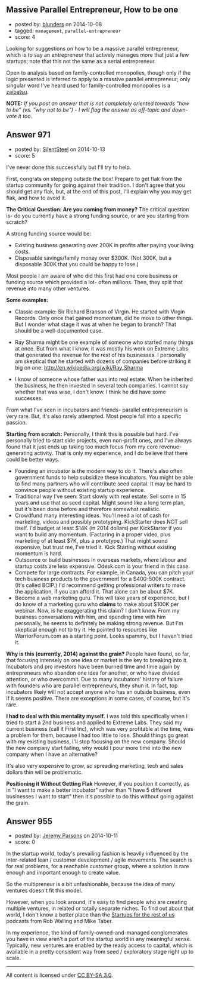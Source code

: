 ## Massive Parallel Entrepreneur, How to be one

- posted by: [blunders](https://stackexchange.com/users/216182/blunders) on 2014-10-08
- tagged: `management`, `parallel-entrepreneur`
- score: 4

Looking for suggestions on how to be a massive parallel entrepreneur, which is to say an entrepreneur that actively manages more that just a few startups; note that this not the same as a serial entrepreneur. 

Open to analysis based on family-controlled monopolies, though only if the logic presented is inferred to apply to a massive parallel entrepreneur; only singular word I've heard used for family-controlled monopolies is a [zaibatsu][1].

**NOTE:** *If you post an answer that is not completely oriented towards "how to be" (vs. "why not to be") - I will flag the answer as off-topic and down-vote it too.*



  [1]: http://en.wikipedia.org/wiki/Zaibatsu


## Answer 971

- posted by: [SilentSteel](https://stackexchange.com/users/1092182/silentsteel) on 2014-10-13
- score: 5

I've never done this successfully but I'll try to help.

First, congrats on stepping outside the box! Prepare to get flak from the startup community for going against their tradition. I don't agree that you should get any flak, but, at the end of this post, I'll explain why you may get flak, and how to avoid it.

**The Critical Question: Are you coming from money?**
The critical question is- do you currently have a strong funding source, or are you starting from scratch?

A strong funding source would be:

 - Existing business generating over 200K in profits after paying your living costs.
 - Disposable savings/family money over $300K. (Not 300K, but a disposable 300K that you could be happy to lose.)

Most people I am aware of who did this first had one core business or funding source which provided a lot- often millions.
Then, they split that revenue into many other ventures.

**Some examples:**

 - Classic example: Sir Richard Branson of Virgin. He started with Virgin Records. Only once that gained momentum, did he move to other things. But I wonder what stage it was at when he began to branch? That should be a well-documented case.

 - Ray Sharma might be one example of someone who started many things at once. But from what I know, it was mostly his work on Extreme Labs that generated the revenue for the rest of his businesses. I personally am skeptical that he started with dozens of companies before striking it big on one:
http://en.wikipedia.org/wiki/Ray_Sharma

 - I know of someone whose father was into real estate. When he inherited the business, he then invested in several tech companies.
I cannot say whether that was wise, I don't know. I think he did have some successes.

From what I've seen in incubators and friends- parallel entrepreneurism is very rare. But, it's also rarely attempted. Most people fall into a specific passion.

**Starting from scratch:**
Personally, I think this is possible but hard. I've personally tried to start side projects, even non-profit ones, and I've always found that it just ends up taking too much focus from my core revenue-generating activity. That is only my experience, and I do believe that there could be better ways.

 - Founding an incubator is the modern way to do it. There's also often government funds to help subsidize these incubators. You might be able to find many partners who will contribute seed capital. It may be hard to convince people without existing startup experience.
 - Traditional way I've seen: Start slowly with real estate. Sell some in 15 years and use that as seed capital. Might sound like a long term plan, but it's been done before and therefore somewhat realistic.
 - Crowdfund many interesting ideas. You'll need a lot of cash for marketing, videos and possibly prototyping. KickStarter does NOT sell itself. I'd budget at least $14K (in 2014 dollars) per KickStarter if you want to build any momentum. (Factoring in a proper video, plus marketing of at least $7K, plus a prototype.) That might sound expensive, but trust me, I've tried it. Kick Starting without existing momentum is hard.
 - Outsource or build businesses in overseas markets, where labour and startup costs are less expensive. Odesk.com is your friend in this case.
 - Compete for large contracts. For example, in Canada, you can pitch your tech business products to the government for a $400-500K contract. (It's called BCIP.) I'd recommend getting professional writers to make the application, if you can afford it. That alone can be about $7K.
 - Become a web marketing guru. This will take years of experience, but I do know of a marketing guru who **claims** to make about $100K per webinar. Now, is he exaggerating this claim? I don't know. From my business conversations with him, and spending time with him personally, he seems to definitely be making strong revenue. But I'm skeptical enough not to try it. He pointed to resources like WarriorForum.com as a starting point. Looks spammy, but I haven't tried it.

**Why is this (currently, 2014) against the grain?**
People have found, so far, that focusing intensely on one idea or market is the key to breaking into it. Incubators and pro investors have been burned time and time again by entrepreneurs who abandon one idea for another, or who have divided attention, or who overcommit. Due to many incubators' history of failure with founders who are parallel entrepreneurs, they shun it. In fact, top incubators likely will not accept anyone who has an outside business, even if it seems positive. There are exceptions in some cases, of course, but it's rare.

**I had to deal with this mentality myself.**
I was told this specifically when I tried to start a 2nd business and applied to Extreme Labs. They said my current business (call it First Inc), which was very profitable at the time, was a problem for them, because I had too little to lose. Should things go great with my existing business, I'll stop focusing on the new company. Should the new company start failing, why would I pour more time into the new company when I have an alternative?

It's also very expensive to grow, so spreading marketing, tech and sales dollars thin will be problematic.

**Positioning it Without Getting Flak**
However, if you position it correctly, as in "I want to make a better incubator" rather than "I have 5 different businesses I want to start" then it's possible to do this without going against the grain.



## Answer 955

- posted by: [Jeremy Parsons](https://stackexchange.com/users/497810/jeremy-parsons) on 2014-10-11
- score: 0

<p>In the startup world, today's prevailing fashion is heavily influenced by the inter-related lean / customer development / agile movements. The search is for real problems, for a reachable customer group, where a solution is rare enough and important enough to create value.</p>

<p>So the multipreneur is a bit unfashionable, because the idea of many ventures doesn't fit this model.</p>

<p>However, when you look around, it's easy to find people who are creating multiple ventures, in related or totally separate niches. To find out about that world, I don't know a better place than the <a href="http://www.startupsfortherestofus.com/" rel="nofollow">Startups for the rest of us</a> podcasts from Rob Walling and Mike Taber.</p>

<p>In my experience, the kind of family-owned-and-managed conglomerates you have in view aren't a part of the startup world in any meaningful sense. Typically, new ventures are enabled by the ready access to capital, which is available in a pretty consistent way from seed / exploratory stage right up to scale.</p>




---

All content is licensed under [CC BY-SA 3.0](https://creativecommons.org/licenses/by-sa/3.0/).

